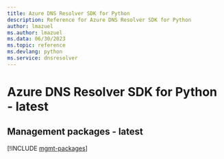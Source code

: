 ```yaml
---
title: Azure DNS Resolver SDK for Python
description: Reference for Azure DNS Resolver SDK for Python
author: lmazuel
ms.author: lmazuel
ms.data: 06/30/2023
ms.topic: reference
ms.devlang: python
ms.service: dnsresolver
---
```

# Azure DNS Resolver SDK for Python - latest

## Management packages - latest
[!INCLUDE [mgmt-packages](dns-resolver-mgmt-index.md)]